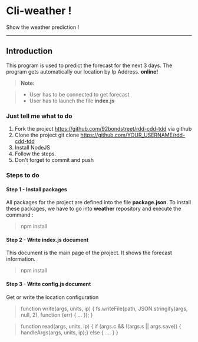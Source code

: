 Cli-weather !
===================


Show the weather prediction !

----------


Introduction
-------------

This program is used to predict the forecast for the next 3 days.
The program gets automatically our location by Ip Address. **online!**

> **Note:**

> - User has to be connected to get forecast
> - User has to launch the file **index.js**


### Just tell me what to do
1. Fork the project https://github.com/92bondstreet/rdd-cdd-tdd via github
2. Clone the project git clone https://github.com/YOUR_USERNAME/rdd-cdd-tdd
3. Install NodeJS
4. Follow the steps.
5. Don't forget to commit and push



### Steps to do


#### Step 1 - Install packages

All packages for the project are defined into the file **package.json**.
To install these packages, we have to go into **weather** repository and execute the command :

> npm install


#### Step 2 - Write index.js document

This document is the main page of the project. It shows the forecast information.

> npm install


#### Step 3 - Write config.js document

Get or write the location configuration

> function write(args, units, ip)
> {
> fs.writeFile(path, JSON.stringify(args, null, 2), function (err) {
> ...
> });
> }


> function read(args, units, ip) {
> if (args.c && !(args.s || args.save)) { handleArgs(args, units, ip);}
> else {
> ....
>        }
>}
